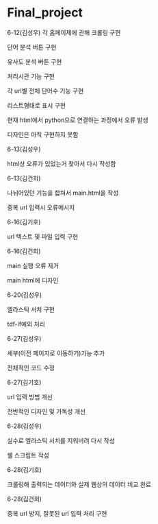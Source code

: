 # Final_project
6-12(김성우)
각 홈페이제에 관해 크롤링 구현

단어 분석 버튼 구현

유사도 분석 버튼 구현

처리시관 기능 구현

각 url별 전체 단어수 기능 구현

리스트형태로 표시 구현

현재 html에서 python으로 연결하는 과정에서 오류 발생

디자인은 아직 구현하지 못함

6-13(김성우)

html상 오류가 있었는거 찾아서 다시 작성함

6-13(김건희)

나뉘어있던 기능을 합쳐서 main.html을 작성

중복 url 입력시 오류메시지 

6-16(김기호)

url 텍스트 및 파일 입력 구현

6-16(김건희)

main 실행 오류 제거

main html에 디자인 

6-20(김성우)

엘라스틱 서치 구현

tdf-if예외 처리

6-27(김성우)

세부(이전 페이지로 이동하기)기능 추가

전체적인 코드 수정

6-27(김기호)

url 입력 방법 개선

전반적인 디자인 및 가독성 개선

6-28(김성우)

실수로 엘라스틱 서치를 지워버려 다시 작성

쉘 스크립트 작성

6-28(김기호)

크롤링해 출력되는 데이터와 실제 웹상의 데이터 비교 완료

6-28(김건희)

중복 url 방지, 잘못된 url 입력 처리 구현

